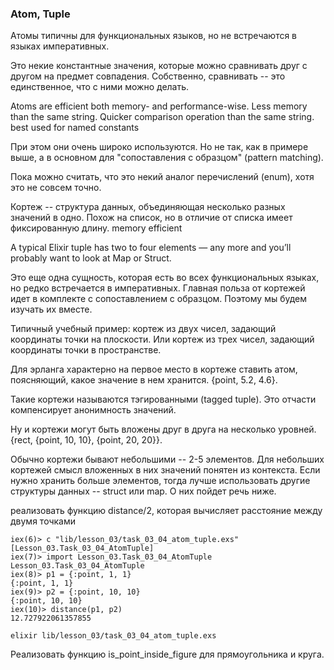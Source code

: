 ### Atom, Tuple

Атомы типичны для функциональных языков, но не встречаются в языках императивных.

Это некие константные значения, которые можно сравнивать друг с другом на предмет совпадения. Собственно, сравнивать -- это единственное, что с ними можно делать.

Atoms are efficient both memory- and performance-wise.
Less memory than the same string.
Quicker comparison operation than the same string.
best used for named constants

При этом они очень широко используются. Но не так, как в примере выше, а в основном для "сопоставления с образцом" (pattern matching). 

Пока можно считать, что это некий аналог перечислений (enum), хотя это не совсем точно.

Кортеж -- структура данных, объединяющая несколько разных значений в одно. Похож на список, но в отличие от списка имеет фиксированную длину.
memory efficient

A typical Elixir tuple has two to four elements —
any more and you’ll probably want to look at Map or Struct.

Это еще одна сущность, которая есть во всех функциональных языках, но редко встречается в императивных. Главная польза от кортежей идет в комплекте с сопоставлением с образцом. Поэтому мы будем изучать их вместе.

Типичный учебный пример: кортеж из двух чисел, задающий координаты точки на плоскости. Или кортеж из трех чисел, задающий координаты точки в пространстве.

Для эрланга характерно на первое место в кортеже ставить атом, поясняющий, какое значение в нем хранится.
{point, 5.2, 4.6}.

Такие кортежи называются тэгированными (tagged tuple). Это отчасти компенсирует анонимность значений.

Ну и кортежи могут быть вложены друг в друга на несколько уровней.
 {rect, {point, 10, 10}, {point, 20, 20}}.
 
Обычно кортежи бывают небольшими -- 2-5 элементов. Для небольших кортежей смысл вложенных в них значений понятен из контекста. Если нужно хранить больше элементов, тогда лучше использовать другие структуры данных -- struct или map. О них пойдет речь ниже.
 
реализовать функцию distance/2, которая вычисляет расстояние между двумя точками

```
iex(6)> c "lib/lesson_03/task_03_04_atom_tuple.exs"
[Lesson_03.Task_03_04_AtomTuple]
iex(7)> import Lesson_03.Task_03_04_AtomTuple
Lesson_03.Task_03_04_AtomTuple
iex(8)> p1 = {:point, 1, 1}
{:point, 1, 1}
iex(9)> p2 = {:point, 10, 10}
{:point, 10, 10}
iex(10)> distance(p1, p2)
12.727922061357855
```

```
elixir lib/lesson_03/task_03_04_atom_tuple.exs
```    

Реализовать функцию is_point_inside_figure для прямоугольника и круга.